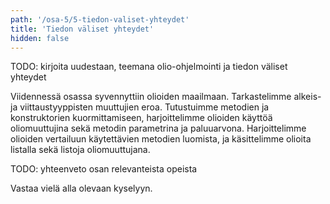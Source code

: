 ```yaml
---
path: '/osa-5/5-tiedon-valiset-yhteydet'
title: 'Tiedon väliset yhteydet'
hidden: false
---
```


TODO: kirjoita uudestaan, teemana olio-ohjelmointi ja tiedon väliset yhteydet

Viidennessä osassa syvennyttiin olioiden maailmaan. Tarkastelimme alkeis- ja viittaustyyppisten muuttujien eroa. Tutustuimme metodien ja konstruktorien kuormittamiseen, harjoittelimme olioiden käyttöä oliomuuttujina sekä metodin parametrina ja paluuarvona. Harjoittelimme olioiden vertailuun käytettävien metodien luomista, ja käsittelimme olioita listalla sekä listoja oliomuuttujana.

TODO: yhteenveto osan relevanteista opeista

Vastaa vielä alla olevaan kyselyyn.

<quiz id='77b55293-7af8-5306-b504-77789a76c33b'></quiz>
